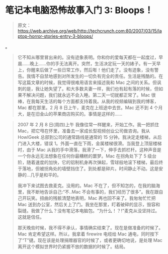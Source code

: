 # 笔记本电脑恐怖故事入门 3: Bloops！

> 原文：<https://web.archive.org/web/http://techcrunch.com:80/2007/03/15/laptop-horror-stories-entry-3-bloops/>

。

> 它不知从哪里冒出来的。没有迹象表明。你和你的爱每天都在一起度过，早晨……晚上……你的手无法离开。突然，生活决定玩一天的婊子。有一天早上，你醒来后做了一些日常工作，然后嘭！他们走了。没有迹象，没有警告。我情不自禁地感到对所发生的一切负有完全的责任。生活是残酷的。在写这篇文章的时候，我觉得很难用语言来描述我和 Mac 之间的关系。但讽刺的是，我让她失望了。和大多数夫妻一样，我们也有起有落的时候，但如果不解决问题，我们就永远不会入睡。第二天一切就都正常了。Mac 很棒，在我每天生活的每个方面都支持着我。从我的视频编辑到我的博客，Mac 都在那里。2 月 8 日上午，麦克在上班途中去世。Mac 还不到 4 个月大，是在旧金山的苹果商店购买的。事情是这样的……

> 2007 年 2 月 8 日(周四)上午
> 我像往常一样醒来，开始工作。我一把抓住 Mac，把它甩在怀里，准备去一家成长型视频创业公司做咨询。我从 HowIGeek 总部到公司的通常路线是通常的 15 分钟。我决定走楼梯，从后门进入大楼，错误 1。外面一直在下雨，金属楼梯很滑。当我登上顶层楼梯时，由于 Mac 从我的手中滑落，我滑了一下，伸手去抓栏杆。这种声音是一个你永远无法想象在任何你最糟糕的噩梦。Mac 在拐角处下了 5 级台阶，随着速度的加快，它的铝制机身再次弹起，雪球般地滚下楼梯，最后终于落地，但被拐角处的墙壁挡住了。到处都是碎片。时间静止不动。这是安静的…几乎是和平的。
> 
> 我冲下来试图去救麦克。没用的。Mac 不在了，但不知怎的，在我的脑海里，我不断地告诉自己:“不..Mac 不会有事的，我们经历了很多”。我在跟自己开玩笑。扭曲的残骸清楚地表明，Mac 再也回不来了。我匆匆忙忙把 Mac 送到办公室，然后关上了门。我坐在那里，盯着破碎的显示，毁容和裂缝。我做了什么？没有笔记本电脑包。“为什么！？!"麦克从没坚持过。这就是信任。
> 
> 那天晚些时候，我不得不承认，事情确实结束了。现在是做准备的时候了。Mac 肯定希望这样。所以，我拿着 firewire 电缆给 Mac 通电，同时按下了“T”键。现在该是处理捐赠器官的时候了，或者更确切地说，是处理 Mac 离开这个模拟世界时仍紧握不放的数据的时候了。结局。
